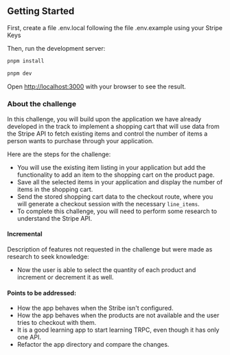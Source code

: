 ## Getting Started

First, create a file .env.local following the file .env.example using your Stripe Keys

Then, run the development server:

```bash
pnpm install

pnpm dev
```

Open [http://localhost:3000](http://localhost:3000) with your browser to see the result.

### About the challenge

In this challenge, you will build upon the application we have already developed in the track to implement a shopping cart that will use data from the Stripe API to fetch existing items and control the number of items a person wants to purchase through your application.

Here are the steps for the challenge:

- You will use the existing item listing in your application but add the functionality to add an item to the shopping cart on the product page.
- Save all the selected items in your application and display the number of items in the shopping cart.
- Send the stored shopping cart data to the checkout route, where you will generate a checkout session with the necessary `line_items`.
- To complete this challenge, you will need to perform some research to understand the Stripe API.

#### Incremental

Description of features not requested in the challenge but were made as research to seek knowledge:

- Now the user is able to select the quantity of each product and increment or decrement it as well.

#### Points to be addressed:

- How the app behaves when the Stribe isn't configured.
- How the app behaves when the products are not available and the user tries to checkout with them.
- It is a good learning app to start learning TRPC, even though it has only one API.
- Refactor the app directory and compare the changes.
